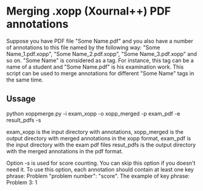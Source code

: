 # Merging .xopp (Xournal++) PDF annotations
Suppose you have PDF file "Some Name.pdf" and you also have a number of annotations to this file named by the following way:
"Some Name_1.pdf.xopp", "Some Name_2.pdf.xopp", "Some Name_3.pdf.xopp" and so on.
"Some Name" is considered as a tag. For instance, this tag can be a name of a student and "Some Name.pdf" is his examination work. This script can be used to merge annotations for different "Some Name" tags in the same time.

## Ussage

python xoppmerge.py -i exam\_xopp -o xopp\_merged -p exam\_pdf -e result\_pdfs -s

exam\_xopp is the input directory with annotations,
xopp\_merged is the output directory with merged annotations in the xopp format,
exam\_pdf is the input directory with the exam pdf files
resut\_pdfs is the output directory with the merged annotations in the pdf format.

Option -s is used for score counting. You can skip this option if you doesn't need it. To use this option, each annotation should contain at least one key phrase:
Problem "problem number": "score". The example of key phrase:
Problem 3: 1
